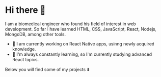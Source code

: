 # Hi there 👋

I am a biomedical engineer who found his field of interest in web development. So far I have learned HTML, CSS, JavaScript, React, Nodejs, MongoDB, among other tools.

- 🔭 I am currently working on React Native apps, usinng newly acquired knowledge.
- 🌱 I'm always constantly learning, so I'm currently studying advanced React topics.

Below you will find some of my projects ⬇️
